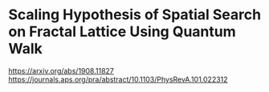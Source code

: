 # Scaling Hypothesis of Spatial Search on Fractal Lattice Using Quantum Walk
https://arxiv.org/abs/1908.11827
https://journals.aps.org/pra/abstract/10.1103/PhysRevA.101.022312
